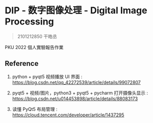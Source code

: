 # DIP - 数字图像处理 - Digital Image Processing

> 2101212850 干皓丞

PKU 2022 個人實驗報告作業

## Reference

1. python + pyqt5 视频播放 UI 界面 : https://blog.csdn.net/qq_42272539/article/details/99072807

2. pyqt5 + 视频/图片，python3 + pyqt5 + pycharm 打开摄像头显示 : https://blog.csdn.net/u014453898/article/details/88083173

3. 读懂 PyQt5 布局管理 : https://cloud.tencent.com/developer/article/1437295

